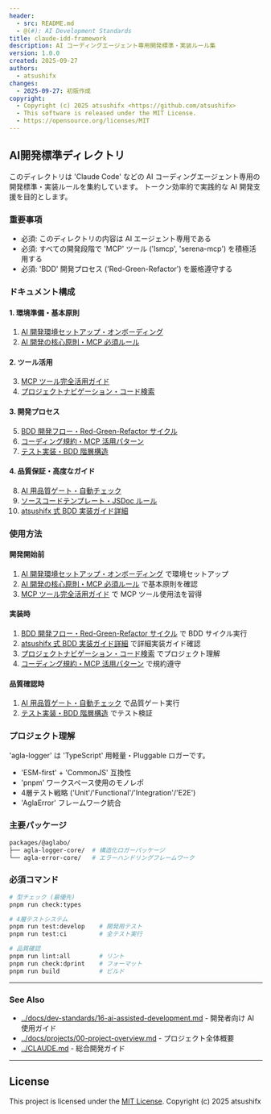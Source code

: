 ```yaml
---
header:
  - src: README.md
  - @(#): AI Development Standards
title: claude-idd-framework
description: AI コーディングエージェント専用開発標準・実装ルール集
version: 1.0.0
created: 2025-09-27
authors:
  - atsushifx
changes:
  - 2025-09-27: 初版作成
copyright:
  - Copyright (c) 2025 atsushifx <https://github.com/atsushifx>
  - This software is released under the MIT License.
  - https://opensource.org/licenses/MIT
---
```


## AI開発標準ディレクトリ

このディレクトリは 'Claude Code' などの AI コーディングエージェント専用の開発標準・実装ルールを集約しています。
トークン効率的で実践的な AI 開発支援を目的とします。

### 重要事項

- 必須: このディレクトリの内容は AI エージェント専用である
- 必須: すべての開発段階で 'MCP' ツール ('lsmcp', 'serena-mcp') を積極活用する
- 必須: 'BDD' 開発プロセス ('Red-Green-Refactor') を厳格遵守する

### ドキュメント構成

<!-- markdownlint-disable ol-prefix -->

#### 1. 環境準備・基本原則

1. [AI 開発環境セットアップ・オンボーディング](01-setup-and-onboarding.md)
2. [AI 開発の核心原則・MCP 必須ルール](02-core-principles.md)

#### 2. ツール活用

3. [MCP ツール完全活用ガイド](03-mcp-tools-usage.md)
4. [プロジェクトナビゲーション・コード検索](04-code-navigation.md)

#### 3. 開発プロセス

5. [BDD 開発フロー・Red-Green-Refactor サイクル](05-bdd-workflow.md)
6. [コーディング規約・MCP 活用パターン](06-coding-conventions.md)
7. [テスト実装・BDD 階層構造](07-test-implementation.md)

#### 4. 品質保証・高度なガイド

8. [AI 用品質ゲート・自動チェック](08-quality-assurance.md)
9. [ソースコードテンプレート・JSDoc ルール](09-templates-and-standards.md)
10. [atsushifx 式 BDD 実装ガイド詳細](10-bdd-implementation-details.md)

<!-- markdownlint-enable ol-prefix -->

### 使用方法

#### 開発開始前

1. [AI 開発環境セットアップ・オンボーディング](01-setup-and-onboarding.md) で環境セットアップ
2. [AI 開発の核心原則・MCP 必須ルール](02-core-principles.md) で基本原則を確認
3. [MCP ツール完全活用ガイド](03-mcp-tools-usage.md) で MCP ツール使用法を習得

#### 実装時

1. [BDD 開発フロー・Red-Green-Refactor サイクル](05-bdd-workflow.md) で BDD サイクル実行
2. [atsushifx 式 BDD 実装ガイド詳細](10-bdd-implementation-details.md) で詳細実装ガイド確認
3. [プロジェクトナビゲーション・コード検索](04-code-navigation.md) でプロジェクト理解
4. [コーディング規約・MCP 活用パターン](06-coding-conventions.md) で規約遵守

#### 品質確認時

1. [AI 用品質ゲート・自動チェック](08-quality-assurance.md) で品質ゲート実行
2. [テスト実装・BDD 階層構造](07-test-implementation.md) でテスト検証

### プロジェクト理解

'agla-logger' は 'TypeScript' 用軽量・Pluggable ロガーです。

- 'ESM-first' + 'CommonJS' 互換性
- 'pnpm' ワークスペース使用のモノレポ
- 4層テスト戦略 ('Unit'/'Functional'/'Integration'/'E2E')
- 'AglaError' フレームワーク統合

### 主要パッケージ

```bash
packages/@aglabo/
├── agla-logger-core/  # 構造化ロガーパッケージ
└── agla-error-core/   # エラーハンドリングフレームワーク
```

### 必須コマンド

```bash
# 型チェック (最優先)
pnpm run check:types

# 4層テストシステム
pnpm run test:develop    # 開発用テスト
pnpm run test:ci         # 全テスト実行

# 品質確認
pnpm run lint:all        # リント
pnpm run check:dprint    # フォーマット
pnpm run build           # ビルド
```

---

### See Also

- [../docs/dev-standards/16-ai-assisted-development.md](../docs/dev-standards/16-ai-assisted-development.md) - 開発者向け AI 使用ガイド
- [../docs/projects/00-project-overview.md](../docs/projects/00-project-overview.md) - プロジェクト全体概要
- [../CLAUDE.md](../CLAUDE.md) - 総合開発ガイド

---

## License

This project is licensed under the [MIT License](https://opensource.org/licenses/MIT).
Copyright (c) 2025 atsushifx
